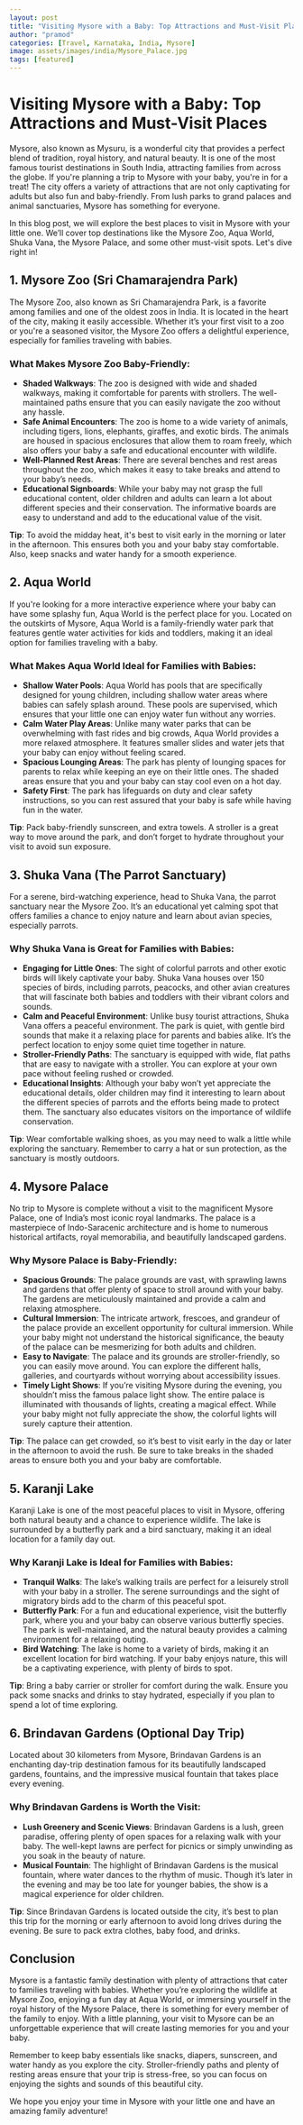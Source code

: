 ```yaml
---
layout: post
title: "Visiting Mysore with a Baby: Top Attractions and Must-Visit Places"
author: "pramod"
categories: [Travel, Karnataka, India, Mysore]
image: assets/images/india/Mysore_Palace.jpg
tags: [featured]
---
```


# Visiting Mysore with a Baby: Top Attractions and Must-Visit Places

Mysore, also known as Mysuru, is a wonderful city that provides a perfect blend of tradition, royal history, and natural beauty. It is one of the most famous tourist destinations in South India, attracting families from across the globe. If you're planning a trip to Mysore with your baby, you're in for a treat! The city offers a variety of attractions that are not only captivating for adults but also fun and baby-friendly. From lush parks to grand palaces and animal sanctuaries, Mysore has something for everyone.

In this blog post, we will explore the best places to visit in Mysore with your little one. We’ll cover top destinations like the Mysore Zoo, Aqua World, Shuka Vana, the Mysore Palace, and some other must-visit spots. Let's dive right in!

## 1. Mysore Zoo (Sri Chamarajendra Park)

The Mysore Zoo, also known as Sri Chamarajendra Park, is a favorite among families and one of the oldest zoos in India. It is located in the heart of the city, making it easily accessible. Whether it’s your first visit to a zoo or you're a seasoned visitor, the Mysore Zoo offers a delightful experience, especially for families traveling with babies.

### What Makes Mysore Zoo Baby-Friendly:
- **Shaded Walkways**: The zoo is designed with wide and shaded walkways, making it comfortable for parents with strollers. The well-maintained paths ensure that you can easily navigate the zoo without any hassle.
- **Safe Animal Encounters**: The zoo is home to a wide variety of animals, including tigers, lions, elephants, giraffes, and exotic birds. The animals are housed in spacious enclosures that allow them to roam freely, which also offers your baby a safe and educational encounter with wildlife.
- **Well-Planned Rest Areas**: There are several benches and rest areas throughout the zoo, which makes it easy to take breaks and attend to your baby’s needs.
- **Educational Signboards**: While your baby may not grasp the full educational content, older children and adults can learn a lot about different species and their conservation. The informative boards are easy to understand and add to the educational value of the visit.

**Tip**: To avoid the midday heat, it's best to visit early in the morning or later in the afternoon. This ensures both you and your baby stay comfortable. Also, keep snacks and water handy for a smooth experience.

## 2. Aqua World

If you're looking for a more interactive experience where your baby can have some splashy fun, Aqua World is the perfect place for you. Located on the outskirts of Mysore, Aqua World is a family-friendly water park that features gentle water activities for kids and toddlers, making it an ideal option for families traveling with a baby.

### What Makes Aqua World Ideal for Families with Babies:
- **Shallow Water Pools**: Aqua World has pools that are specifically designed for young children, including shallow water areas where babies can safely splash around. These pools are supervised, which ensures that your little one can enjoy water fun without any worries.
- **Calm Water Play Areas**: Unlike many water parks that can be overwhelming with fast rides and big crowds, Aqua World provides a more relaxed atmosphere. It features smaller slides and water jets that your baby can enjoy without feeling scared.
- **Spacious Lounging Areas**: The park has plenty of lounging spaces for parents to relax while keeping an eye on their little ones. The shaded areas ensure that you and your baby can stay cool even on a hot day.
- **Safety First**: The park has lifeguards on duty and clear safety instructions, so you can rest assured that your baby is safe while having fun in the water.

**Tip**: Pack baby-friendly sunscreen, and extra towels. A stroller is a great way to move around the park, and don’t forget to hydrate throughout your visit to avoid sun exposure.

## 3. Shuka Vana (The Parrot Sanctuary)

For a serene, bird-watching experience, head to Shuka Vana, the parrot sanctuary near the Mysore Zoo. It’s an educational yet calming spot that offers families a chance to enjoy nature and learn about avian species, especially parrots.

### Why Shuka Vana is Great for Families with Babies:
- **Engaging for Little Ones**: The sight of colorful parrots and other exotic birds will likely captivate your baby. Shuka Vana houses over 150 species of birds, including parrots, peacocks, and other avian creatures that will fascinate both babies and toddlers with their vibrant colors and sounds.
- **Calm and Peaceful Environment**: Unlike busy tourist attractions, Shuka Vana offers a peaceful environment. The park is quiet, with gentle bird sounds that make it a relaxing place for parents and babies alike. It’s the perfect location to enjoy some quiet time together in nature.
- **Stroller-Friendly Paths**: The sanctuary is equipped with wide, flat paths that are easy to navigate with a stroller. You can explore at your own pace without feeling rushed or crowded.
- **Educational Insights**: Although your baby won’t yet appreciate the educational details, older children may find it interesting to learn about the different species of parrots and the efforts being made to protect them. The sanctuary also educates visitors on the importance of wildlife conservation.

**Tip**: Wear comfortable walking shoes, as you may need to walk a little while exploring the sanctuary. Remember to carry a hat or sun protection, as the sanctuary is mostly outdoors.

## 4. Mysore Palace

No trip to Mysore is complete without a visit to the magnificent Mysore Palace, one of India’s most iconic royal landmarks. The palace is a masterpiece of Indo-Saracenic architecture and is home to numerous historical artifacts, royal memorabilia, and beautifully landscaped gardens.

### Why Mysore Palace is Baby-Friendly:
- **Spacious Grounds**: The palace grounds are vast, with sprawling lawns and gardens that offer plenty of space to stroll around with your baby. The gardens are meticulously maintained and provide a calm and relaxing atmosphere.
- **Cultural Immersion**: The intricate artwork, frescoes, and grandeur of the palace provide an excellent opportunity for cultural immersion. While your baby might not understand the historical significance, the beauty of the palace can be mesmerizing for both adults and children.
- **Easy to Navigate**: The palace and its grounds are stroller-friendly, so you can easily move around. You can explore the different halls, galleries, and courtyards without worrying about accessibility issues.
- **Timely Light Shows**: If you’re visiting Mysore during the evening, you shouldn’t miss the famous palace light show. The entire palace is illuminated with thousands of lights, creating a magical effect. While your baby might not fully appreciate the show, the colorful lights will surely capture their attention.

**Tip**: The palace can get crowded, so it’s best to visit early in the day or later in the afternoon to avoid the rush. Be sure to take breaks in the shaded areas to ensure both you and your baby are comfortable.

## 5. Karanji Lake

Karanji Lake is one of the most peaceful places to visit in Mysore, offering both natural beauty and a chance to experience wildlife. The lake is surrounded by a butterfly park and a bird sanctuary, making it an ideal location for a family day out.

### Why Karanji Lake is Ideal for Families with Babies:
- **Tranquil Walks**: The lake’s walking trails are perfect for a leisurely stroll with your baby in a stroller. The serene surroundings and the sight of migratory birds add to the charm of this peaceful spot.
- **Butterfly Park**: For a fun and educational experience, visit the butterfly park, where you and your baby can observe various butterfly species. The park is well-maintained, and the natural beauty provides a calming environment for a relaxing outing.
- **Bird Watching**: The lake is home to a variety of birds, making it an excellent location for bird watching. If your baby enjoys nature, this will be a captivating experience, with plenty of birds to spot.

**Tip**: Bring a baby carrier or stroller for comfort during the walk. Ensure you pack some snacks and drinks to stay hydrated, especially if you plan to spend a lot of time exploring.

## 6. Brindavan Gardens (Optional Day Trip)

Located about 30 kilometers from Mysore, Brindavan Gardens is an enchanting day-trip destination famous for its beautifully landscaped gardens, fountains, and the impressive musical fountain that takes place every evening.

### Why Brindavan Gardens is Worth the Visit:
- **Lush Greenery and Scenic Views**: Brindavan Gardens is a lush, green paradise, offering plenty of open spaces for a relaxing walk with your baby. The well-kept lawns are perfect for picnics or simply unwinding as you soak in the beauty of nature.
- **Musical Fountain**: The highlight of Brindavan Gardens is the musical fountain, where water dances to the rhythm of music. Though it’s later in the evening and may be too late for younger babies, the show is a magical experience for older children.

**Tip**: Since Brindavan Gardens is located outside the city, it’s best to plan this trip for the morning or early afternoon to avoid long drives during the evening. Be sure to pack extra clothes, baby food, and drinks.

## Conclusion

Mysore is a fantastic family destination with plenty of attractions that cater to families traveling with babies. Whether you’re exploring the wildlife at Mysore Zoo, enjoying a fun day at Aqua World, or immersing yourself in the royal history of the Mysore Palace, there is something for every member of the family to enjoy. With a little planning, your visit to Mysore can be an unforgettable experience that will create lasting memories for you and your baby.

Remember to keep baby essentials like snacks, diapers, sunscreen, and water handy as you explore the city. Stroller-friendly paths and plenty of resting areas ensure that your trip is stress-free, so you can focus on enjoying the sights and sounds of this beautiful city.

We hope you enjoy your time in Mysore with your little one and have an amazing family adventure!


